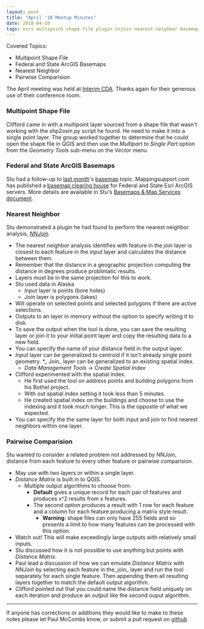 ```yaml
---
layout: post
title: "April '18 Meetup Minutes"
date: 2018-04-10
tags: esri multipoint shape-file plugin nnjoin nearest-neighbor basemap pairwise-comparision
---
```


Covered Topics:
* Multipoint Shape File
* Federal and State ArcGIS Basemaps
* Nearest Neighbor
* Pairwise Comparision

The April meeting was held at [Interim CDA](http://interimicda.org/whatwedo/). Thanks again for their generous use of their conference room.

### Multipoint Shape File ###

Clifford came in with a multipoint layer sourced from a shape file that wasn't working with the shp2osm.py script he found. He need to make it into a single point layer. The group worked together to determine that he could open the shape file in QGIS and then use the _Multipart to Single Part_ option from the _Geometry Tools_ sub-menu on the _Vector_ menu.

### Federal and State ArcGIS Basemaps ###

Stu had a follow-up to [last month](201804-April)'s [basemap](\tags.html#basemap) topic. Mappingsupport.com has published a [basemap clearing house](https://mappingsupport.com) for Federal and State Esri ArcGIS servers. More details are available in Stu's [Basemaps & Map Services document](resources.html#Basemaps%20&%20Map%20Services).

### Nearest Neighbor ##

Stu demonstrated a plugin he had found to perform the nearest neighbor analysis, _[NNJoin](https://github.com/havatv/qgisnnjoinplugin)_.
* The nearest neighbor analysis identifies with feature in the _join_ layer is closest to each feature in the _input_ layer and calculates the distance between them.
* Remember that the distance in a geographic projection computing the distance in degrees produce problimatic results.
* Layers must be in the same projection for this to work.
* Stu used data in Alaska
    * _Input_ layer is points (bore holes)
    * _Join_ layer is polygons (lakes)
* Will operate on selected points and selected polygons if there are active selections.
* Outputs to an layer in memory without the option to specify writing it to disk.
* To save the output when the tool is done, you can save the resulting layer or join it to your initial point layer and copy the resulting data to a new field.
* You can specify the name of your distance field in the output layer.
* _Input_ layer can be generalized to centroid if it isn't already single point geometry.
*_ Join_ layer can be generalized to an existing spatial index.
    * _Data Management Tools_ -> _Create Spatial Index_
* Clifford experimented with the spatial index.
    * He first used the tool on address points and building polygons from his Bothel project.
    * With out spatial index setting it took less than 5 minutes
    * He created spatial index on the buildings and choose to use the indexing and it took much longer. This is the opposite of what we expected.
* You can specify the the same layer for both input and join to find nearest neighbors within one layer.

### Pairwise Comparision ###

Stu wanted to consider a related problem not addressed by _NNJoin_, distance from each feature to every other feature or pairwise comparision.
* May use with two layers or within a single layer.
* _Distance Matrix_ is built in to QGIS.
    * Multiple output algorithms to choose from:
        * **Default** gives a unique record for each pair of features and produces x^2 results from x features.
        * The second option produces a result with 1 row for each feature and a column for each feature producing a matrix style result.
            * **Warning**: shape files can only have 255 fields and so presents a limit to how many features can be processed with this option.
* Watch out! This will make exceedingly large outputs with relatively small inputs.
* Stu discussed how it is not possible to use anything but points with _Distance Matrix_.
* Paul lead a discussion of how we can emulate _Distance Matrix_ with _NNJoin_ by selecting each feature in the_join_ layer and run the tool separately for each single feature. Then appending them all resulting layers together  to match the default output algorithm.
* Clifford pointed out that you could name the distance field uniquely on each iteration and produce an output like the second ouput algorithm.

---------

If anyone has corrections or additions they would like to make to these notes please let Paul McCombs know, or submit a pull request on [github](https://github.com/psqgis/psqgis.github.io)
